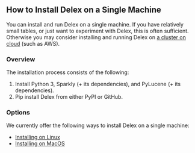 ## How to Install Delex on a Single Machine

You can install and run Delex on a single machine. If you have relatively small tables, or just want to experiment with Delex, this is often sufficient. Otherwise you may consider installing and running Delex on [a cluster on cloud](./install-cloud-based-cluster.md) (such as AWS). 

### Overview

The installation process consists of the following: 
1. Install Python 3, Sparkly (+ its dependencies), and PyLucene (+ its dependencies).
2. Pip install Delex from either PyPI or GitHub.

### Options

We currently offer the following ways to install Delex on a single machine: 
* [Installing on Linux](./install-single-machine-linux.md)
* [Installing on MacOS](./install-single-machine-macOS.md)
